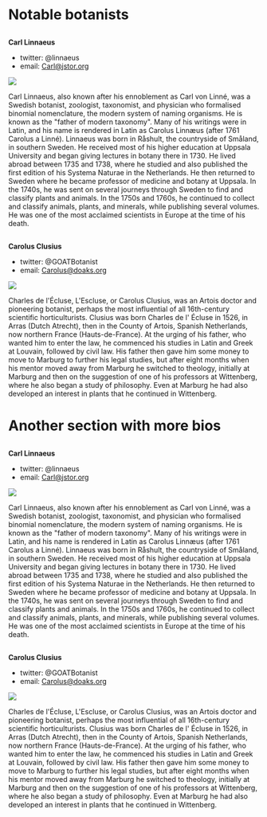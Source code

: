 <param ve-config 
       title="Plant Humanities Lab"
       layout="index">

# Notable botanists

##
**Carl Linnaeus**

- twitter: @linnaeus
- email: Carl@jstor.org

![](https://visual-essays.app/thumbnail?size=400x260&url=https://upload.wikimedia.org/wikipedia/commons/thumb/6/68/Carl_von_Linn%C3%A9.jpg/496px-Carl_von_Linn%C3%A9.jpg)

Carl Linnaeus, also known after his ennoblement as Carl von Linné, was a Swedish botanist, zoologist, taxonomist, and physician who formalised binomial nomenclature, the modern system of naming organisms. He is known as the "father of modern taxonomy". Many of his writings were in Latin, and his name is rendered in Latin as Carolus Linnæus (after 1761 Carolus a Linné).  Linnaeus was born in Råshult, the countryside of Småland, in southern Sweden. He received most of his higher education at Uppsala University and began giving lectures in botany there in 1730. He lived abroad between 1735 and 1738, where he studied and also published the first edition of his Systema Naturae in the Netherlands. He then returned to Sweden where he became professor of medicine and botany at Uppsala. In the 1740s, he was sent on several journeys through Sweden to find and classify plants and animals. In the 1750s and 1760s, he continued to collect and classify animals, plants, and minerals, while publishing several volumes. He was one of the most acclaimed scientists in Europe at the time of his death.

##
**Carolus Clusius**

- twitter: @GOATBotanist
- email: Carolus@doaks.org

![](https://visual-essays.app/thumbnail?size=400x260&url=https://upload.wikimedia.org/wikipedia/commons/thumb/5/50/Carolus_Clusius00.jpg/462px-Carolus_Clusius00.jpg)

Charles de l'Écluse, L'Escluse, or Carolus Clusius, was an Artois doctor and pioneering botanist, perhaps the most influential of all 16th-century scientific horticulturists.  Clusius was born Charles de l' Écluse in 1526, in Arras (Dutch Atrecht), then in the County of Artois, Spanish Netherlands, now northern France (Hauts-de-France). At the urging of his father, who wanted him to enter the law, he commenced his studies in Latin and Greek at Louvain, followed by civil law. His father then gave him some money to move to Marburg to further his legal studies, but after eight months when his mentor moved away from Marburg he switched to theology, initially at Marburg and then on the suggestion of one of his professors at Wittenberg, where he also began a study of philosophy. Even at Marburg he had also developed an interest in plants that he continued in Wittenberg.

# Another section with more bios

##
**Carl Linnaeus**

- twitter: @linnaeus
- email: Carl@jstor.org

![](https://visual-essays.app/thumbnail?size=400x260&url=https://upload.wikimedia.org/wikipedia/commons/thumb/6/68/Carl_von_Linn%C3%A9.jpg/496px-Carl_von_Linn%C3%A9.jpg)

Carl Linnaeus, also known after his ennoblement as Carl von Linné, was a Swedish botanist, zoologist, taxonomist, and physician who formalised binomial nomenclature, the modern system of naming organisms. He is known as the "father of modern taxonomy". Many of his writings were in Latin, and his name is rendered in Latin as Carolus Linnæus (after 1761 Carolus a Linné).  Linnaeus was born in Råshult, the countryside of Småland, in southern Sweden. He received most of his higher education at Uppsala University and began giving lectures in botany there in 1730. He lived abroad between 1735 and 1738, where he studied and also published the first edition of his Systema Naturae in the Netherlands. He then returned to Sweden where he became professor of medicine and botany at Uppsala. In the 1740s, he was sent on several journeys through Sweden to find and classify plants and animals. In the 1750s and 1760s, he continued to collect and classify animals, plants, and minerals, while publishing several volumes. He was one of the most acclaimed scientists in Europe at the time of his death.

##
**Carolus Clusius**

- twitter: @GOATBotanist
- email: Carolus@doaks.org

![](https://visual-essays.app/thumbnail?size=400x260&url=https://upload.wikimedia.org/wikipedia/commons/thumb/5/50/Carolus_Clusius00.jpg/462px-Carolus_Clusius00.jpg)

Charles de l'Écluse, L'Escluse, or Carolus Clusius, was an Artois doctor and pioneering botanist, perhaps the most influential of all 16th-century scientific horticulturists.  Clusius was born Charles de l' Écluse in 1526, in Arras (Dutch Atrecht), then in the County of Artois, Spanish Netherlands, now northern France (Hauts-de-France). At the urging of his father, who wanted him to enter the law, he commenced his studies in Latin and Greek at Louvain, followed by civil law. His father then gave him some money to move to Marburg to further his legal studies, but after eight months when his mentor moved away from Marburg he switched to theology, initially at Marburg and then on the suggestion of one of his professors at Wittenberg, where he also began a study of philosophy. Even at Marburg he had also developed an interest in plants that he continued in Wittenberg.

